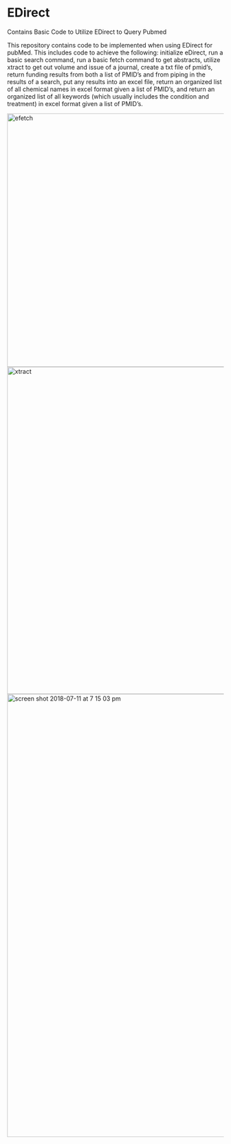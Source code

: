 # EDirect
Contains Basic Code to Utilize EDirect to Query Pubmed

This repository contains code to be implemented when using EDirect for pubMed.  This includes code to achieve the following: initialize eDirect, run a basic search command, run a basic fetch command to get abstracts, utilize xtract to get out volume and issue of a journal, create a txt file of pmid’s, return funding results from both a list of PMID’s and from piping in the results of a search, put any results into an excel file, return an organized list of all chemical names in excel format given a list of PMID’s,  and return an organized list of all keywords (which usually includes the condition and treatment) in excel format given a list of PMID’s.

<img width="588" alt="efetch" src="https://user-images.githubusercontent.com/40306511/42773614-a8fd06da-88e2-11e8-9b58-2648c3e7174b.png">

<img width="759" alt="xtract" src="https://user-images.githubusercontent.com/40306511/42773692-e1df8680-88e2-11e8-83ed-c2ab3717b3ee.png">


<img width="1028" alt="screen shot 2018-07-11 at 7 15 03 pm" src="https://user-images.githubusercontent.com/40306511/42609053-7d9f7ce4-853f-11e8-9619-46811a1f4aa4.png">

